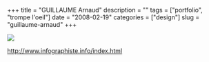 +++
title = "GUILLAUME Arnaud"
description = ""
tags = ["portfolio", "trompe l'oeil"]
date = "2008-02-19"
categories = ["design"]
slug = "guillaume-arnaud"
+++


 

  <div id="screens-thumbs" class="clearfix">
    <div class="txt-center" id="design-submission"><a href="http://www.infographiste.info/index.html"><img id='bluga-thumbnail-905' class='bluga-thumbnail large' src='http://media.konigi.com/bluga/
wt47f279d5491d7_0.jpg'/></a></div>  
  </div>   
<p><a href="http://www.infographiste.info/index.html">http://www.infographiste.info/index.html</a></p>




